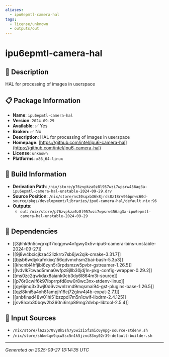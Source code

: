 ```yaml
---
aliases:
  - ipu6epmtl-camera-hal
tags:
  - license/unknown
  - outputs/out
---
```


# ipu6epmtl-camera-hal

## 📝 Description

HAL for processing of images in userspace

## 📋 Package Information

- **Name**: `ipu6epmtl-camera-hal`
- **Version**: `2024-09-29`
- **Available**: ✅ Yes
- **Broken**: ✅ No
- **Description**: HAL for processing of images in userspace
- **Homepage**: [https://github.com/intel/ipu6-camera-hal](https://github.com/intel/ipu6-camera-hal)
- **License**: `unknown`
- **Platforms**: `x86_64-linux`

## 🔧 Build Information

- **Derivation Path**: `/nix/store/p76zvpkza0z8l957wzi7wpsrw456ag3a-ipu6epmtl-camera-hal-unstable-2024-09-29.drv`
- **Source Position**: `/nix/store/ns30sqxb36k8jrds8z18rv96bpnwc60d-source/pkgs/development/libraries/ipu6-camera-hal/default.nix:96`
- **Outputs**:
  - `out`:  `/nix/store/p76zvpkza0z8l957wzi7wpsrw456ag3a-ipu6epmtl-camera-hal-unstable-2024-09-29`

## 🔗 Dependencies

- [[3jhhk9n5cvgrxp17icqgnw4vfgwy0x5v-ipu6-camera-bins-unstable-2024-09-27]]
- [[9j8w4bcicjkza42lizkrrx7sb6jw2qik-cmake-3.31.7]]
- [[bjsb6wdjykafnkixq156qdvmxhsm2bai-bash-5.3p3]]
- [[khcnbl4hfjibl6zyn5r3rpdsmzw5pvbr-gstreamer-1.26.5]]
- [[lvdvlk7cwad5mna0wfpz8jllb30jdj1n-pkg-config-wrapper-0.29.2]]
- [[ms0zc2qwkdax8aiank0cb3dy6l864m3i-source]]
- [[p76r0cwlf6k97ibprrpfd8xw0r8wc3nx-stdenv-linux]]
- [[qy6jmq3x3wjl0d6vzwnlzmd9mqsmai94-gst-plugins-base-1.26.5]]
- [[qzl8kni5a4xh81ampjh16cj72gkw4j4b-expat-2.7.1]]
- [[snbfinsd48w01hi51bzzpdl7m5n1cwif-libdrm-2.4.125]]
- [[sv8lxxb30bqw2b360ni6rsp89mg2dvbp-libtool-2.5.4]]

## 📁 Input Sources

- `/nix/store/l622p70vy8k5sh7y5wizi5f2mic6ynpg-source-stdenv.sh`
- `/nix/store/shkw4qm9qcw5sc5n1k5jznc83ny02r39-default-builder.sh`

---
*Generated on 2025-09-27 13:14:35 UTC*
